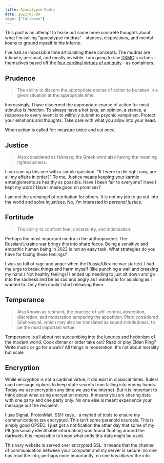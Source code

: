 ```yaml
---
title: Apocalypse Mudra
date: 2022-03-08
tags: ["Collapse"]
---
```


This post is an attempt to tease out some more concrete thoughts about what I'm calling "apocalypse mudras" - stances, dispositions, and mental koans to ground myself in the inferno.

I've had an impossible time articulating these concepts. The mudras are intimate, personal, and mostly invisible. I am going to use [DXMC](https://deusexmachina.company)'s virtues - themselves based off the [four cardinal virtues of antiquity](https://en.wikipedia.org/wiki/Cardinal_virtues) - as containers.

## Prudence

> The ability to discern the appropriate course of action to be taken in a given situation at the appropriate time.

Increasingly, I have discerned the appropriate course of action for most stimulus is _inaction_. To always have a hot take, an opinion, a stance, a response to every event is to willfully submit to psychic vampirism. Protect your emotions and thoughts. Take care with what you allow into your head.

When action is called for: measure twice and cut once.

## Justice

> Also considered as fairness; the Greek word also having the meaning righteousness.

I can sum up this one with a simple question, "If I were to die right now, are all my affairs in order?" To me, Justice means keeping your karmic entanglements as healthy as possible. Have I been fair to everyone? Have I kept my word? Have I made good on promises?

I am not the archangel of retribution for others. It is not my job to go out into the world and solve injustices. No, I'm interested in _personal justice_.

## Fortitude

> The ability to confront fear, uncertainty, and intimidation.

Perhaps the most important mudra in the anthropocene. The Russian/Ukraine war brings this into sharp focus. Being a sensitive and empathic human being in 2022 is not an easy task. What strategies do you have for facing these feelings?

I was so full of rage and anger when the Russia/Ukraine war started. I had the urge to break things and harm myself (like punching a wall and breaking my hand.) Not healthy feelings! I ended up needing to just sit down and go into the sadness and be as sad and angry as I wanted to for as along as I wanted to. Only then could I start releasing them.

## Temperance

> Also known as restraint, the practice of self-control, abstention, discretion, and moderation tempering the appetition. Plato considered Sōphrosynē, which may also be translated as sound-mindedness, to be the most important virtue.

Temperance is all about not succumbing into the luxuries and hedonism of the modern world. Cook dinner or order take out? Read or play Elden Ring? Write music or go for a walk? All things in moderation. It's not about morality but scale.

## Encryption

While encryption is not a cardinal virtue, it did exist in classical times. Rulers used message ciphers to keep state secrets from falling into enemy hands. Today we use encryption any time we use the internet. But it is important to think about what using encryption _means_. It means you are sharing data with one party and one party only. No one else is meant experience your message but the recipient.

I use Signal, ProtonMail, SSH keys... a myriad of tools to ensure my communications are encrypted. This isn't some paranoid neurosis. This is simply good OPSEC. I just got a notification the other day that some of my PII (personally identifiable information) was found floating around the darkweb. It is impossible to know what ends this data might be used.

This very website is served over encrypted SSL. It means that the channel of communication between your computer and my server is secure: no one has read the info, perhaps more importantly, no one has _altered_ the info.
